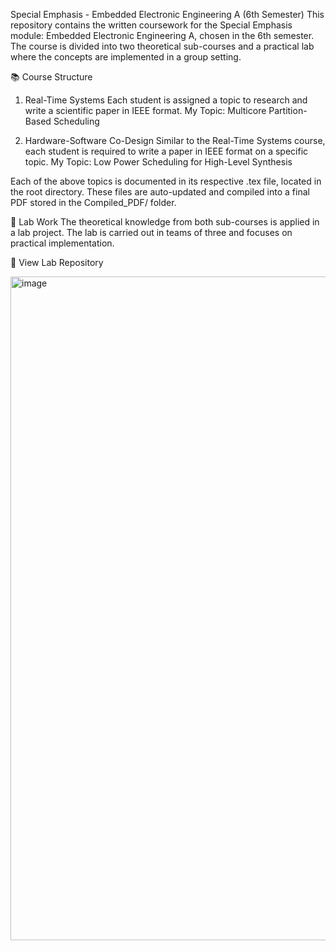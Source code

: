 Special Emphasis - Embedded Electronic Engineering A (6th Semester)
This repository contains the written coursework for the Special Emphasis module: Embedded Electronic Engineering A, chosen in the 6th semester. The course is divided into two theoretical sub-courses and a practical lab where the concepts are implemented in a group setting.

📚 Course Structure
1. Real-Time Systems
Each student is assigned a topic to research and write a scientific paper in IEEE format.
My Topic: Multicore Partition-Based Scheduling

2. Hardware-Software Co-Design
Similar to the Real-Time Systems course, each student is required to write a paper in IEEE format on a specific topic.
My Topic: Low Power Scheduling for High-Level Synthesis

Each of the above topics is documented in its respective .tex file, located in the root directory. These files are auto-updated and compiled into a final PDF stored in the Compiled_PDF/ folder.

🧪 Lab Work
The theoretical knowledge from both sub-courses is applied in a lab project. The lab is carried out in teams of three and focuses on practical implementation.

🔗 View Lab Repository


<img width="1062" alt="image" src="https://github.com/user-attachments/assets/0f283063-8231-470a-b6a0-0c66b0f5d0c8" />
